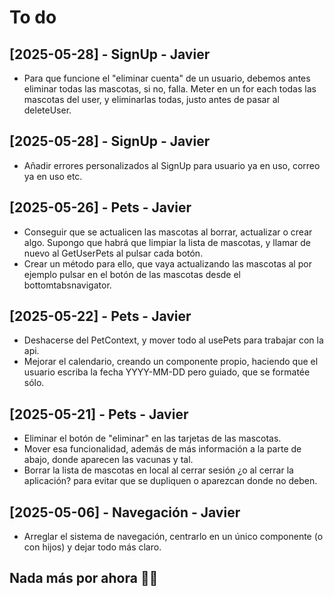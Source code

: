 # To do

## [2025-05-28] - SignUp - Javier
- Para que funcione el "eliminar cuenta" de un usuario, debemos antes eliminar todas las mascotas, si no, falla. Meter en un for each todas las mascotas del user, y eliminarlas todas, justo antes de pasar al deleteUser.

## [2025-05-28] - SignUp - Javier
- Añadir errores personalizados al SignUp para usuario ya en uso, correo ya en uso etc.

## [2025-05-26] - Pets - Javier
- Conseguir que se actualicen las mascotas al borrar, actualizar o crear algo. Supongo que habrá que limpiar la lista de mascotas, y llamar de nuevo al GetUserPets al pulsar cada botón.
- Crear un método para ello, que vaya actualizando las mascotas al por ejemplo pulsar en el botón de las mascotas desde el bottomtabsnavigator.

## [2025-05-22] - Pets - Javier
- Deshacerse del PetContext, y mover todo al usePets para trabajar con la api.
- Mejorar el calendario, creando un componente propio, haciendo que el usuario escriba la fecha YYYY-MM-DD pero guiado, que se formatée sólo.

## [2025-05-21] - Pets - Javier
- Eliminar el botón de "eliminar" en las tarjetas de las mascotas.
- Mover esa funcionalidad, además de más información a la parte de abajo, donde aparecen las vacunas y tal.
- Borrar la lista de mascotas en local al cerrar sesión ¿o al cerrar la aplicación? para evitar que se dupliquen o aparezcan donde no deben.

## [2025-05-06] - Navegación - Javier
- Arreglar el sistema de navegación, centrarlo en un único componente (o con hijos) y dejar todo más claro.

## Nada más por ahora 🕺💃

